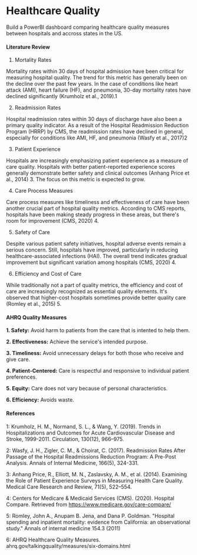 # Healthcare Quality
Build a PowerBI dashboard comparing healthcare quality measures between hospitals and accross states in the US. 

#### Literature Review 

1. Mortality Rates

Mortality rates within 30 days of hospital admission have been critical for measuring hospital quality. The trend for this metric has generally been on the decline over the past few years. In the case of conditions like heart attack (AMI), heart failure (HF), and pneumonia, 30-day mortality rates have declined significantly (Krumholz et al., 2019).1

2. Readmission Rates

Hospital readmission rates within 30 days of discharge have also been a primary quality indicator. As a result of the Hospital Readmission Reduction Program (HRRP) by CMS, the readmission rates have declined in general, especially for conditions like AMI, HF, and pneumonia (Wasfy et al., 2017)2

3. Patient Experience

Hospitals are increasingly emphasizing patient experience as a measure of care quality. Hospitals with better patient-reported experience scores generally demonstrate better safety and clinical outcomes (Anhang Price et al., 2014) 3. The focus on this metric is expected to grow.

4. Care Process Measures

Care process measures like timeliness and effectiveness of care have been another crucial part of hospital quality metrics. According to CMS reports, hospitals have been making steady progress in these areas, but there's room for improvement (CMS, 2020) 4.

5. Safety of Care

Despite various patient safety initiatives, hospital adverse events remain a serious concern. Still, hospitals have improved, particularly in reducing healthcare-associated infections (HAI). The overall trend indicates gradual improvement but significant variation among hospitals (CMS, 2020) 4.

6. Efficiency and Cost of Care

While traditionally not a part of quality metrics, the efficiency and cost of care are increasingly recognized as essential quality elements. It's observed that higher-cost hospitals sometimes provide better quality care (Romley et al., 2015) 5.


#### AHRQ Quality Measures

**1. Safety:** Avoid harm to patients from the care that is intented to help them.

**2. Effectiveness:** Achieve the service's intended purpose.

**3. Timeliness:** Avoid unnecessary delays for both those who receive and give care.

**4. Patient-Centered:** Care is respectful and responsive to individual patient preferences.

**5. Equity:** Care does not vary because of personal characteristics.

**6. Efficiency:** Avoids waste.




#### References

1: Krumholz, H. M., Normand, S. L., & Wang, Y. (2019). Trends in Hospitalizations and Outcomes for Acute Cardiovascular Disease and Stroke, 1999-2011. Circulation, 130(12), 966–975.

2: Wasfy, J. H., Zigler, C. M., & Choirat, C. (2017). Readmission Rates After Passage of the Hospital Readmissions Reduction Program: A Pre-Post Analysis. Annals of Internal Medicine, 166(5), 324-331.

3: Anhang Price, R., Elliott, M. N., Zaslavsky, A. M., et al. (2014). Examining the Role of Patient Experience Surveys in Measuring Health Care Quality. Medical Care Research and Review, 71(5), 522–554.

4: Centers for Medicare & Medicaid Services (CMS). (2020). Hospital Compare. Retrieved from https://www.medicare.gov/care-compare/

5: Romley, John A., Anupam B. Jena, and Dana P. Goldman. "Hospital spending and inpatient mortality: evidence from California: an observational study." Annals of internal medicine 154.3 (2011)

6: AHRQ Healthcare Quality Measures. ahrq.gov/talkingquality/measures/six-domains.html


